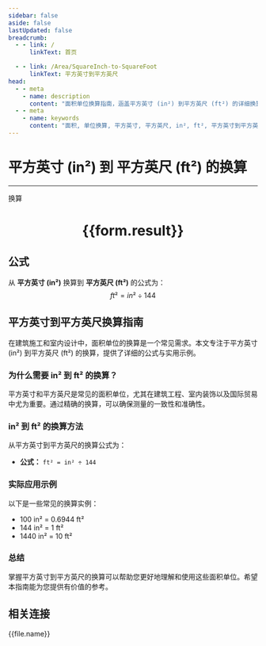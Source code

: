 ```yaml
---
sidebar: false
aside: false
lastUpdated: false
breadcrumb:
  - - link: /
      linkText: 首页

  - - link: /Area/SquareInch-to-SquareFoot
      linkText: 平方英寸到平方英尺
head:
  - - meta
    - name: description
      content: "面积单位换算指南，涵盖平方英寸 (in²) 到平方英尺 (ft²) 的详细换算公式与说明。"
  - - meta
    - name: keywords
      content: "面积, 单位换算, 平方英寸, 平方英尺, in², ft², 平方英寸到平方英尺, 面积换算指南"
---
```

# 平方英寸 (in²) 到 平方英尺 (ft²) 的换算
---
<script setup>
import { onMounted, reactive, inject, ref } from 'vue'
import { NButton, NForm, NFormItem, NInput, NInputNumber, NSelect, NCard, useMessage,NGrid ,NGi } from 'naive-ui'
import { defineClientComponent } from 'vitepress'
import { Area } from '../../files';

const convert = inject('convert')

const form = reactive({
  number: null,
  result: '',
})

const convertHandler = () => {
  if (form.number !== null && !isNaN(form.number)) {
    const convertedValue = parseFloat(form.number) / 144
    form.result = `${form.number}in² = ${convertedValue.toFixed(4)}ft²`
  } else {
    form.result = '请输入有效的数值。'
  }
}
</script>

<n-form size="large" :model="form">
  <n-form-item label="平方英寸 (in²)">
    <n-input-number v-model:value="form.number" placeholder="输入平方英寸" style="width: 100%" />
  </n-form-item>
  <n-form-item>
    <n-button type="primary" @click="convertHandler" block>换算</n-button>
  </n-form-item>
</n-form>

<n-card  embedded :bordered="false" hoverable>
  <div  style="text-align:center">
    <h1>{{form.result}}</h1>
  </div>
</n-card>

## 公式

从 **平方英寸 (in²)** 换算到 **平方英尺 (ft²)** 的公式为：
$$ ft² = in² \div 144 $$

## 平方英寸到平方英尺换算指南

在建筑施工和室内设计中，面积单位的换算是一个常见需求。本文专注于平方英寸 (in²) 到平方英尺 (ft²) 的换算，提供了详细的公式与实用示例。

### 为什么需要 in² 到 ft² 的换算？

平方英寸和平方英尺是常见的面积单位，尤其在建筑工程、室内装饰以及国际贸易中尤为重要。通过精确的换算，可以确保测量的一致性和准确性。

### in² 到 ft² 的换算方法

从平方英寸到平方英尺的换算公式为：

- **公式：** `ft² = in² ÷ 144`

### 实际应用示例

以下是一些常见的换算实例：

- 100 in² = 0.6944 ft²
- 144 in² = 1 ft²
- 1440 in² = 10 ft²

### 总结

掌握平方英寸到平方英尺的换算可以帮助您更好地理解和使用这些面积单位。希望本指南能为您提供有价值的参考。

## 相关连接
<n-grid x-gap="12" :cols="3">
  <n-gi v-for="(file, index) in Area" :key="index">
    <n-button
      text
      tag="a"
      :href="file.path"
      type="primary"
    >
      {{file.name}}
    </n-button>
  </n-gi>
</n-grid>